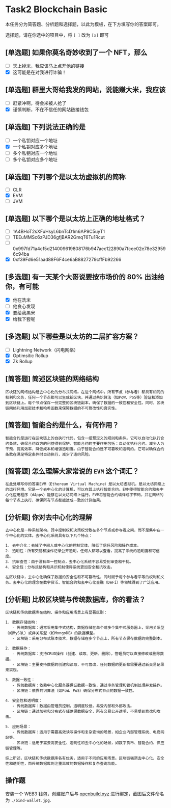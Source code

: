 # Task2 Blockchain Basic

本任务分为简答题、分析题和选择题，以此为模板，在下方填写你的答案即可。

选择题，请在你选中的项目中，将 `[ ]` 改为 `[x]` 即可

## [单选题] 如果你莫名奇妙收到了一个 NFT，那么

- [ ] 天上掉米，我应该马上点开他的链接
- [x] 这可能是在对我进行诈骗！

## [单选题] 群里大哥给我发的网站，说能赚大米，我应该

- [ ] 赶紧冲啊，待会米被人抢了
- [x] 谨慎判断，不在不信任的网站链接钱包

## [单选题] 下列说法正确的是

- [ ] 一个私钥对应一个地址
- [x] 一个私钥对应多个地址
- [ ] 多个私钥对应一个地址
- [ ] 多个私钥对应多个地址

## [单选题] 下列哪个是以太坊虚拟机的简称

- [ ] CLR
- [x] EVM
- [ ] JVM

## [单选题] 以下哪个是以太坊上正确的地址格式？

- [ ] 1A4BHoT2sXFuHsyL6bnTcD1m6AP9C5uyT1
- [ ] TEEuMMSc6zPJD36gfjBAR2GmqT6Tu1Rcut
- [ ] 0x997fd71a4cf5d214009619808176b947aec122890a7fcee02e78e329596c94ba
- [x] 0xf39Fd6e51aad88F6F4ce6aB8827279cffFb92266

## [多选题] 有一天某个大哥说要按市场价的 80% 出油给你，有可能

- [x] 他在洗米
- [ ] 他良心发现
- [x] 要给我黒米
- [x] 给我下套呢

## [多选题] 以下哪些是以太坊的二层扩容方案？

- [ ] Lightning Network（闪电网络）
- [x] Optimsitic Rollup
- [x] Zk Rollup

## [简答题] 简述区块链的网络结构

```
区块链的网络结构是去中心化的分布式网络。在这个网络中，所有节点（参与者）都具有相同的权利和义务，任何一个节点都可以生成新区块，并通过共识算法（如PoW、PoS等）验证和添加到区块链上。每个节点保存一份完整的区块链副本，确保了数据的一致性和安全性。同时，区块链网络利用加密技术和哈希函数来保障数据的不可篡改性和真实性。
```

## [简答题] 智能合约是什么，有何作用？

```
智能合约是运行在区块链上的自执行代码，包含一组预定义的规则和条件。它可以自动化执行合约条款，确保合约双方的利益得到保护。智能合约的主要作用包括：自动化执行合约、减少人为干预、提高效率、降低成本和增强透明度。由于智能合约是不可篡改和透明的，它可以确保合约条款在满足特定条件时自动执行，减少了违约风险。
```

## [简答题] 怎么理解大家常说的 `EVM` 这个词汇？

```
在此处填写你的答案EVM（Ethereum Virtual Machine）是以太坊虚拟机，是以太坊网络上的运行环境。它是一个去中心化的计算机，可以在其上执行智能合约。EVM使得智能合约和去中心化应用程序（dApps）能够在以太坊网络上运行。EVM将智能合约编译成字节码，并在网络的每个节点上执行，确保所有节点都能达成一致的计算结果。
```

## [分析题] 你对去中心化的理解

```
去中心化是一种系统架构，其中控制权和决策权分散在多个节点或参与者之间，而不是集中在一个中心化的实体。去中心化系统具有以下几个特点：

1. 去中介化：去掉了中间人或中心化的控制实体，降低了信任风险和操作成本。
2. 透明性：所有交易和操作记录公开透明，任何人都可以查看，提高了系统的透明度和可信度。
3. 抗审查性：由于没有单一控制点，去中心化系统不容易受到审查和干扰。
4. 安全性：分布式结构和共识机制使得系统更加安全和抗攻击。

在区块链中，去中心化确保了数据的安全性和不可篡改性，同时赋予每个参与者平等的权利和义务。去中心化的理念在数字货币、智能合约和去中心化金融（DeFi）等领域得到了广泛应用。

```

## [分析题] 比较区块链与传统数据库，你的看法？

```
区块链和传统数据库在结构、操作和应用场景上有显著区别：

1. 数据存储结构：
   - 传统数据库：通常采用集中式结构，数据存储在单个或多个集中式服务器上，采用关系型（如MySQL）或非关系型（如MongoDB）的数据模型。
   - 区块链：采用分布式账本技术，数据存储在多个节点上，所有节点保存数据的完整副本。

2. 数据操作：
   - 传统数据库：支持CRUD操作（创建、读取、更新、删除），管理员可以直接修改或删除数据。
   - 区块链：主要支持数据的创建和读取，不可篡改，任何数据的更新都需要通过新交易记录来实现。

3. 数据一致性：
   - 传统数据库：依赖中心化服务器保证数据一致性，通过事务管理和锁机制处理并发操作。
   - 区块链：依靠共识算法（如PoW、PoS）确保分布式节点的数据一致性。

4. 安全性和透明度：
   - 传统数据库：数据由管理员控制，透明度较低，易受内部和外部攻击。
   - 区块链：通过加密和分布式存储确保数据安全，所有交易公开透明，不易受到篡改和攻击。

5. 应用场景：
   - 传统数据库：适用于需要高效读写操作和复杂查询的场景，如企业内部管理系统、电商网站等。
   - 区块链：适用于需要高安全性、透明性和去中心化的场景，如数字货币、智能合约、供应链管理等。

综上所述，区块链和传统数据库各有优劣，适用于不同的应用场景。区块链强调去中心化、安全性和透明性，而传统数据库则注重高效的数据操作和复杂查询功能。

```

## 操作题

安装一个 WEB3 钱包，创建账户后与 [openbuild.xyz](https://openbuild.xyz/profile) 进行绑定，截图后文件命名为 `./bind-wallet.jpg`.
